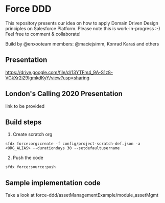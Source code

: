 # Force DDD

This repository presents our idea on how to apply Domain Driven Design principles on Salesforce Platform.
Please note this is work-in-progress :-)
Feel free to comment & collaborate!

Build by @enxooteam members:
@maciejsimm, Konrad Karaś and others

## Presentation

https://drive.google.com/file/d/13YTFm4_9A-S1z8-VGkXr2i29IgmkdKyY/view?usp=sharing

## London's Calling 2020 Presentation

link to be provided

## Build steps

1. Create scratch org

`sfdx force:org:create -f config/project-scratch-def.json -a <ORG_ALIAS> --durationdays 30 --setdefaultusername`

2. Push the code

`sfdx force:source:push`

## Sample implementation code

Take a look at force-ddd/assetManagementExample/module_assetMgmt